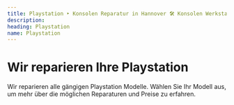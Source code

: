```yaml
---
title: Playstation ‣ Konsolen Reparatur in Hannover 🛠️ Konsolen Werkstatt
description: 
heading: Playstation
name: Playstation
---
```


# Wir reparieren Ihre Playstation
Wir reparieren alle gängigen Playstation Modelle. Wählen Sie Ihr Modell aus, um mehr über die möglichen Reparaturen und Preise zu erfahren.